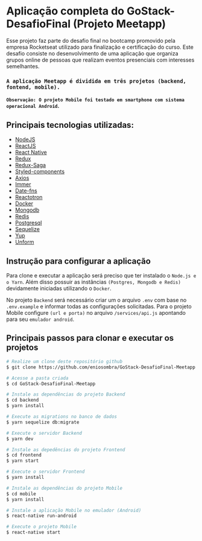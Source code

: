 # Aplicação completa do GoStack-DesafioFinal (Projeto Meetapp)

Esse projeto faz parte do desafio final no bootcamp promovido pela empresa Rocketseat utilizado para finalização e certificação do curso. Este desafio consiste no desenvolvimento de uma aplicação que organiza grupos online de pessoas que realizam eventos presenciais com interesses semelhantes.

### `A aplicação Meetapp é dividida em três projetos (backend, fontend, mobile).`

#### `Observação: O projeto Mobile foi testado em smartphone com sistema operacional Android`.

## Principais tecnologias utilizadas:

- [NodeJS](https://nodejs.org)
- [ReactJS](https://reactjs.org/)
- [React Native](https://facebook.github.io/react-native/)
- [Redux](https://redux.js.org/)
- [Redux-Saga](https://redux-saga.js.org/)
- [Styled-components](https://www.styled-components.com/)
- [Axios](https://github.com/axios/axios)
- [Immer](https://github.com/immerjs/immer)
- [Date-fns](https://date-fns.org/)
- [Reactotron](https://infinite.red/reactotron)
- [Docker](https://www.docker.com/)
- [Mongodb](https://www.mongodb.com/)
- [Redis](https://redis.io/)
- [Postgresql](https://www.postgresql.org/)
- [Sequelize](https://sequelize.org/)
- [Yup](https://github.com/jquense/yup)
- [Unform](https://github.com/Rocketseat/unform)

## Instrução para configurar a aplicação

Para clone e executar a aplicação será preciso que ter instalado o `Node.js e o Yarn`.
Além disso possuir as instâncias `(Postgres, Mongodb e Redis)` devidamente iniciadas utilizando o `Docker`.

No projeto `Backend` será necessário criar um o arquivo `.env` com base no `.env.example` e informar todas as configurações solicitadas. Para o projeto Mobile configure `(url e porta)` no arquivo `/services/api.js` apontando para seu `emulador android`.

## Principais passos para clonar e executar os projetos

```bash
# Realize um clone deste repositório github
$ git clone https://github.com/eniosombra/GoStack-DesafioFinal-Meetapp.git

# Acesse a pasta criada
$ cd GoStack-DesafioFinal-Meetapp

# Instale as dependências do projeto Backend
$ cd backend
$ yarn install

# Execute as migrations no banco de dados
$ yarn sequelize db:migrate

# Execute o servidor Backend
$ yarn dev

# Instale as depedências do projeto Frontend
$ cd frontend
$ yarn start

# Execute o servidor Frontend
$ yarn install

# Instale as dependências do projeto Mobile
$ cd mobile
$ yarn install

# Instale a aplicação Mobile no emulador (Android)
$ react-native run-android

# Execute o projeto Mobile
$ react-native start
```
